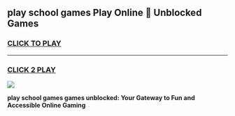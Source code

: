 
## play school games Play Online 👋 Unblocked Games
<h3>
<a href="https://news.freeplayer.one?title=play_school_games&ref=17GH">CLICK TO PLAY</a></h3>
<hr>

<h3>
<a href="https://news.freeplayer.one?title=play_school_games&ref=17GH">CLICK 2 PLAY</a>
  
</h3>

<a href="https://news.freeplayer.one?title=play_school_games&ref=17GH/"><img src="https://clearcache.store/games.png"></a>


**play school games games unblocked: Your Gateway to Fun and Accessible Online Gaming**
